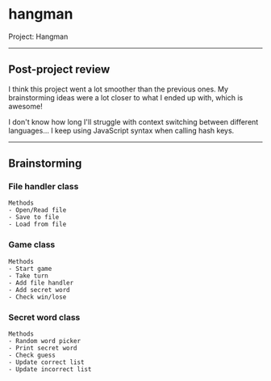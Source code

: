 # hangman
Project: Hangman

---

## Post-project review

I think this project went a lot smoother than the previous ones. My brainstorming ideas were a lot closer to what I ended up with, which is awesome!

I don't know how long I'll struggle with context switching between different languages... I keep using JavaScript syntax when calling hash keys.

---

## Brainstorming

### File handler class

    Methods
    - Open/Read file
    - Save to file
    - Load from file

### Game class

    Methods
    - Start game
    - Take turn
    - Add file handler
    - Add secret word
    - Check win/lose

### Secret word class

    Methods
    - Random word picker
    - Print secret word
    - Check guess
    - Update correct list
    - Update incorrect list